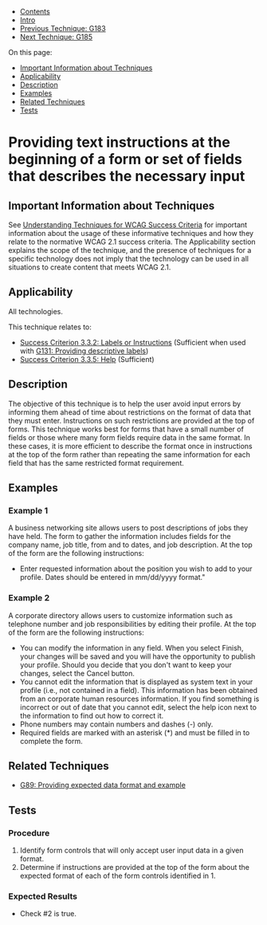-   [Contents](https://www.w3.org/WAI/WCAG21/Techniques/#techniques "Table of Contents")
-   [Intro](https://www.w3.org/WAI/WCAG21/Techniques/#introduction "Introduction to Techniques")
-   [Previous Technique: G183](G183)
-   [Next Technique: G185](G185)

On this page:

-   [Important Information about Techniques](#important-information)
-   [Applicability](#applicability)
-   [Description](#description)
-   [Examples](#examples)
-   [Related Techniques](#related)
-   [Tests](#tests)

Providing text instructions at the beginning of a form or set of fields that describes the necessary input
==========================================================================================================

Important Information about Techniques
--------------------------------------

See [Understanding Techniques for WCAG Success Criteria](https://www.w3.org/WAI/WCAG21/Understanding/understanding-techniques) for important information about the usage of these informative techniques and how they relate to the normative WCAG 2.1 success criteria. The Applicability section explains the scope of the technique, and the presence of techniques for a specific technology does not imply that the technology can be used in all situations to create content that meets WCAG 2.1.

Applicability
-------------

All technologies.

This technique relates to:

-   [Success Criterion 3.3.2: Labels or Instructions](https://www.w3.org/WAI/WCAG21/Understanding/labels-or-instructions) (Sufficient when used with [G131: Providing descriptive labels](../general/G131))
-   [Success Criterion 3.3.5: Help](https://www.w3.org/WAI/WCAG21/Understanding/help) (Sufficient)

Description
-----------

The objective of this technique is to help the user avoid input errors by informing them ahead of time about restrictions on the format of data that they must enter. Instructions on such restrictions are provided at the top of forms. This technique works best for forms that have a small number of fields or those where many form fields require data in the same format. In these cases, it is more efficient to describe the format once in instructions at the top of the form rather than repeating the same information for each field that has the same restricted format requirement.

Examples
--------

### Example 1

A business networking site allows users to post descriptions of jobs they have held. The form to gather the information includes fields for the company name, job title, from and to dates, and job description. At the top of the form are the following instructions:

-   Enter requested information about the position you wish to add to your profile. Dates should be entered in mm/dd/yyyy format."

### Example 2

A corporate directory allows users to customize information such as telephone number and job responsibilities by editing their profile. At the top of the form are the following instructions:

-   You can modify the information in any field. When you select Finish, your changes will be saved and you will have the opportunity to publish your profile. Should you decide that you don't want to keep your changes, select the Cancel button.
-   You cannot edit the information that is displayed as system text in your profile (i.e., not contained in a field). This information has been obtained from an corporate human resources information. If you find something is incorrect or out of date that you cannot edit, select the help icon next to the information to find out how to correct it.
-   Phone numbers may contain numbers and dashes (-) only.
-   Required fields are marked with an asterisk (\*) and must be filled in to complete the form.

Related Techniques
------------------

-   [G89: Providing expected data format and example](https://www.w3.org/WAI/WCAG21/Techniques/general/G89)

Tests
-----

### Procedure

1.  Identify form controls that will only accept user input data in a given format.
2.  Determine if instructions are provided at the top of the form about the expected format of each of the form controls identified in 1.

### Expected Results

-   Check \#2 is true.
